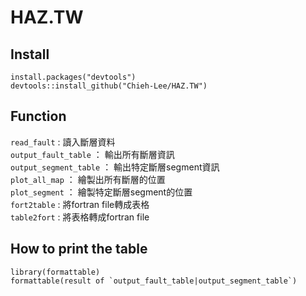 # HAZ.TW

## Install

```
install.packages("devtools")
devtools::install_github("Chieh-Lee/HAZ.TW")
```


## Function
`read_fault` : 讀入斷層資料  
`output_fault_table` ： 輸出所有斷層資訊  
`output_segment_table` ： 輸出特定斷層segment資訊  
`plot_all_map` ： 繪製出所有斷層的位置  
`plot_segment` ： 繪製特定斷層segment的位置  
`fort2table` : 將fortran file轉成表格  
`table2fort` : 將表格轉成fortran file


## How to print the table
```
library(formattable)
formattable(result of `output_fault_table|output_segment_table`)
```
